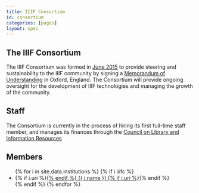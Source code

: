 ```yaml
---
title: IIIF Consortium
id: consortium
categories: [pages]
layout: spec
---
```


## The IIIF Consortium

The IIIF Consortium was formed in [June 2015][news] to provide steering and sustainability to the IIIF community by signing a [Memorandum of Understanding][mou] in Oxford, England.  The Consortium will provide ongoing oversight for the development of IIIF technologies and managing the growth of the community.

## Staff

The Consortium is currently in the process of hiring its first full-time staff member, and manages its finances through the [Council on Library and Information Resources][clir]

## Members

<ul>
{% for i in site.data.institutions %}
    {% if i.iiifc %}
  <li>
      {% if i.uri %}<a href="{{ i.uri }}">{% endif %}
        {{ i.name }}
      {% if i.uri %}</a>{% endif %}
  </li>
    {% endif %}
{% endfor %}
</ul>




[mou]: mou/
[news]: /news/2015/06/17/iiif-consortium/
[clir]: http://clir.org/